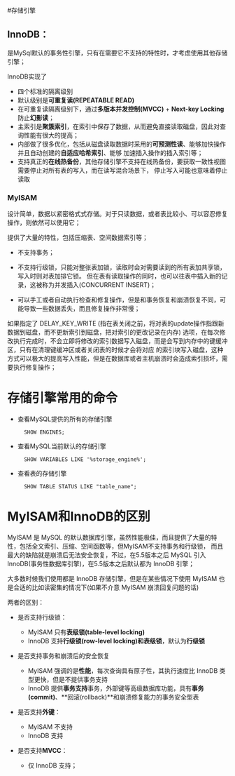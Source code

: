 #存储引擎
	
## InnoDB：
		
是MySql默认的事务性引擎，只有在需要它不支持的特性时，才考虑使用其他存储引擎；

InnoDB实现了
- 四个标准的隔离级别
- 默认级别是**可重复读(REPEATABLE READ)**
- 在可重复读隔离级别下，通过**多版本并发控制(MVCC)** + **Next-key
  Locking**防止**幻影读**；
- 主索引是**聚簇索引**，在索引中保存了数据，从而避免直接读取磁盘，因此对查询性能有很大的提高；
- 内部做了很多优化，包括从磁盘读取数据时采用的**可预测性读**、能够加快操作并且自动创建的**自适应哈希索引**、能够
  加速插入操作的插入索引等；
- 支持真正的**在线热备份**，其他存储引擎不支持在线热备份，要获取一致性视图需要停止对所有表的写入，而在读写混合场景下，
  停止写入可能也意味着停止读取

### MyISAM
	
设计简单，数据以紧密格式式存储。对于只读数据，或者表比较小、可以容忍修复操作，则依然可以使用它；
	
提供了大量的特性，包括压缩表、空间数据索引等；
		
- 不支持事务；
		
- 不支持行级锁，只能对整张表加锁，读取时会对需要读到的所有表加共享锁，写入时则对表加排它锁。
但在表有读取操作的同时，也可以往表中插入新的记录，这被称为并发插入(CONCURRENT INSERT)；
	
- 可以手工或者自动执行检查和修复操作，但是和事务恢复和崩溃恢复不同，可能导致一些数据丢失，而且修复操作非常慢；
		
如果指定了 DELAY_KEY_WRITE (指在表关闭之前，将对表的update操作指跟新数据到磁盘，而不更新索引到磁盘，把对索引的更改记录在内存)
选项，在每次修改执行完成时，不会立即将修改的索引数据写入磁盘，而是会写到内存中的键缓冲区，只有在清理键缓冲区或者关闭表的时候才会将对应
的索引块写入磁盘，这种方式可以极大的提高写入性能，但是在数据库或者主机崩溃时会造成索引损坏，需要执行修复操作；
	
# 存储引擎常用的命令
	
- 查看MySQL提供的所有的存储引擎
		
		SHOW ENGINES;
		
- 查看MySQL当前默认的存储引擎
		
		SHOW VARIABLES LIKE '%storage_engine%';
	
- 查看表的存储引擎
		
		SHOW TABLE STATUS LIKE "table_name";

# MyISAM和InnoDB的区别
	
MyISAM 是 MySQL 的默认数据库引擎，虽然性能极佳，而且提供了大量的特性，包括全文索引、压缩、空间函数等，但MyISAM不支持事务和行级锁，
而且最大的缺陷就是崩溃后无法安全恢复，不过，在5.5版本之后 MySQL 引入 InnoDB(事务性数据库引擎)，在5.5版本之后默认都为 InnoDB 引擎；
	
大多数时候我们使用都是 InnoDB 存储引擎，但是在某些情况下使用 MyISAM 也是合适的比如读密集的情况下(如果不介意 MyISAM 崩溃回复问题的话)
		
两者的区别：
		
- 是否支持行级锁：
  + MyISAM 只有**表级锁(table-level locking)** 
  + InnoDB 支持**行级锁(row-level locking)**和**表级锁**，默认为**行级锁**
		
- 是否支持事务和崩溃后的安全恢复
  + MyISAM 强调的是**性能**，每次查询具有原子性，其执行速度比 InnoDB
    类型更快，但是不提供事务支持
  + InnoDB
    提供**事务支持**事务，外部键等高级数据库功能，具有**事务(commit)**、**回滚(rollback)**和崩溃修复能力的事务安全型表
		
- 是否支持**外键**：
	+ MyISAM 不支持
	+ InnoDB 支持
		
- 是否支持**MVCC**：
	+ 仅 InnoDB 支持；
















